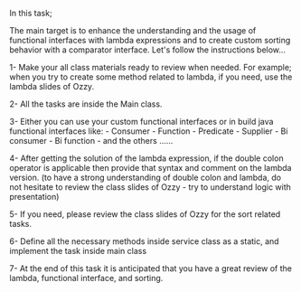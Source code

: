 In this task;

The main target is to enhance the understanding and the usage of functional interfaces with lambda expressions and to create custom sorting behavior with a comparator interface. Let's follow the instructions below...


1- Make your all class materials ready to review when needed. For example; when you try to create some method related to lambda, if you need, use the lambda slides of Ozzy.

2- All the tasks are inside the Main class.

3- Either you can use your custom functional interfaces or in build java functional interfaces like:
    - Consumer
    - Function
    - Predicate
    - Supplier
    - Bi consumer
    - Bi function
    - and the others ......

4- After getting the solution of the lambda expression, if the double colon operator is applicable then provide that syntax and comment on the lambda version. (to have a strong understanding of double colon and lambda, do not hesitate to review the class slides of Ozzy - try to understand logic with presentation)

5- If you need, please review the class slides of Ozzy for the sort related tasks.

6- Define all the necessary methods inside service class as a static, and implement the task inside main class

7- At the end of this task it is anticipated that you have a great review of the lambda, functional interface, and sorting.
